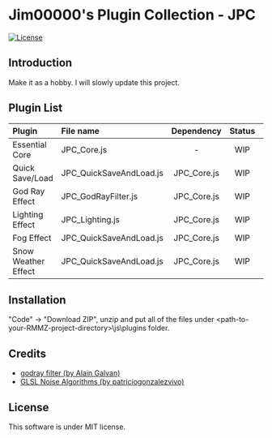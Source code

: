 # Jim00000's Plugin Collection - JPC

<div>
    <p align="left">
        <a href="https://github.com/Jim00000/RMMZ-Plugin-Collection/blob/master/LICENSE">
            <img src="https://img.shields.io/github/license/Jim00000/RMMZ-Plugin-Collection" alt="License">
        </a>
    </p>
</div>

## Introduction

Make it as a hobby. I will slowly update this project.

## Plugin List

| Plugin | File name | Dependency | Status | Documentation |
|:---|:---|:---:|:---:|:---:|
| Essential Core | JPC_Core.js | - | WIP | - |
| Quick Save/Load | JPC_QuickSaveAndLoad.js | JPC_Core.js | WIP | - |
| God Ray Effect | JPC_GodRayFilter.js | JPC_Core.js | WIP | - |
| Lighting Effect | JPC_Lighting.js | JPC_Core.js | WIP | - |
| Fog Effect | JPC_QuickSaveAndLoad.js | JPC_Core.js | WIP | - |
| Snow Weather Effect | JPC_QuickSaveAndLoad.js | JPC_Core.js | WIP | - |

## Installation

"Code" → "Download ZIP", unzip and put all of the files under \<path-to-your-RMMZ-project-directory\>\js\plugins folder.

## Credits
- [godray filter (by Alain Galvan)](https://github.com/pixijs/pixi-filters/tree/master/filters/godray)
- [GLSL Noise Algorithms (by patriciogonzalezvivo)](https://gist.github.com/patriciogonzalezvivo/670c22f3966e662d2f83)

## License

This software is under MIT license.